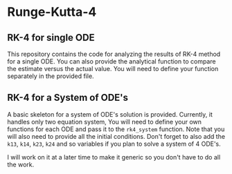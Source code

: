 # Runge-Kutta-4
## RK-4 for single ODE

This repository contains the code for analyzing the results of RK-4 method for a single ODE. You can also provide the analytical function to compare the estimate versus the actual value. You will need to define your function separately in the provided file.

## RK-4 for a System of ODE's

A basic skeleton for a system of ODE's solution is provided. Currently, it handles only two equation system, You will need to define your own functions for each ODE and pass it to the `rk4_system` function. Note that you will also need to provide all the initial conditions. Don't forget to also add the `k13`, `k14`, `k23`, `k24` and so variables if you plan to solve a system of 4 ODE's.

I will work on it at a later time to make it generic so you don't have to do all the work.

